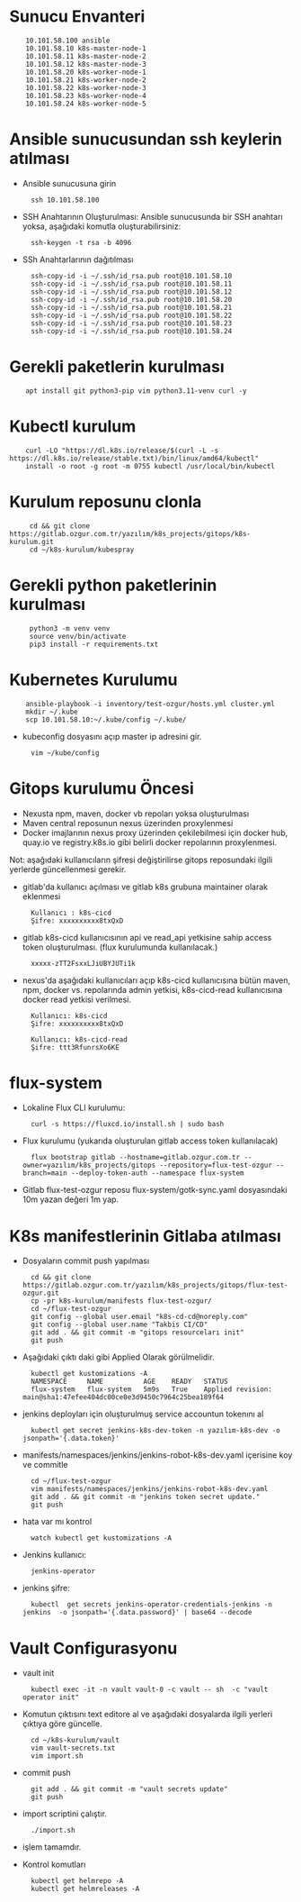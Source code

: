 # Sunucu Envanteri

        10.101.58.100 ansible
        10.101.58.10 k8s-master-node-1
        10.101.58.11 k8s-master-node-2
        10.101.58.12 k8s-master-node-3
        10.101.58.20 k8s-worker-node-1
        10.101.58.21 k8s-worker-node-2
        10.101.58.22 k8s-worker-node-3
        10.101.58.23 k8s-worker-node-4
        10.101.58.24 k8s-worker-node-5

# Ansible sunucusundan ssh keylerin atılması

- Ansible sunucusuna girin

        ssh 10.101.58.100

- SSH Anahtarının Oluşturulması:
Ansible sunucusunda bir SSH anahtarı yoksa, aşağıdaki komutla oluşturabilirsiniz:

        ssh-keygen -t rsa -b 4096

- SSh Anahtarlarının dağıtılması

        ssh-copy-id -i ~/.ssh/id_rsa.pub root@10.101.58.10
        ssh-copy-id -i ~/.ssh/id_rsa.pub root@10.101.58.11
        ssh-copy-id -i ~/.ssh/id_rsa.pub root@10.101.58.12
        ssh-copy-id -i ~/.ssh/id_rsa.pub root@10.101.58.20
        ssh-copy-id -i ~/.ssh/id_rsa.pub root@10.101.58.21
        ssh-copy-id -i ~/.ssh/id_rsa.pub root@10.101.58.22
        ssh-copy-id -i ~/.ssh/id_rsa.pub root@10.101.58.23
        ssh-copy-id -i ~/.ssh/id_rsa.pub root@10.101.58.24

# Gerekli paketlerin kurulması

        apt install git python3-pip vim python3.11-venv curl -y

# Kubectl kurulum

        curl -LO "https://dl.k8s.io/release/$(curl -L -s https://dl.k8s.io/release/stable.txt)/bin/linux/amd64/kubectl"
        install -o root -g root -m 0755 kubectl /usr/local/bin/kubectl

# Kurulum reposunu clonla

         cd && git clone https://gitlab.ozgur.com.tr/yazılım/k8s_projects/gitops/k8s-kurulum.git
         cd ~/k8s-kurulum/kubespray

# Gerekli python paketlerinin kurulması 

         python3 -m venv venv
         source venv/bin/activate
         pip3 install -r requirements.txt

# Kubernetes Kurulumu

        ansible-playbook -i inventory/test-ozgur/hosts.yml cluster.yml 
        mkdir ~/.kube
        scp 10.101.58.10:~/.kube/config ~/.kube/
        
- kubeconfig dosyasını açıp master ip adresini gir.

        vim ~/kube/config

# Gitops kurulumu Öncesi

- Nexusta npm, maven, docker vb repoları yoksa oluşturulması 
- Maven central reposunun nexus üzerinden proxylenmesi 
- Docker imajlarının nexus proxy üzerinden çekilebilmesi için docker hub, quay.io ve registry.k8s.io gibi belirli docker repolarının proxylenmesi. 

Not: aşağıdaki kullanıcıların şifresi değiştirilirse gitops reposundaki ilgili yerlerde güncellenmesi gerekir.

- gitlab'da kullanıcı açılması ve gitlab k8s grubuna maintainer olarak eklenmesi

        Kullanıcı : k8s-cicd
        Şifre: xxxxxxxxxx8txQxD

- gitlab k8s-cicd kullanıcısının api ve read_api yetkisine sahip access token oluşturulması. (flux kurulumunda kullanılacak.)

        xxxxx-zTT2FsxxLJiUBYJUTi1k

- nexus'da aşağıdaki kullanıcıları açıp k8s-cicd kullanıcısına bütün maven, npm, docker vs. repolarında admin yetkisi, k8s-cicd-read kullanıcısına docker read yetkisi verilmesi.

        Kullanıcı: k8s-cicd
        Şifre: xxxxxxxxxx8txQxD

        Kullanıcı: k8s-cicd-read 
        Şifre: ttt3RfunrsXo6KE

# flux-system

- Lokaline Flux CLI kurulumu:

        curl -s https://fluxcd.io/install.sh | sudo bash

- Flux kurulumu (yukarıda oluşturulan gitlab access token kullanılacak)

        flux bootstrap gitlab --hostname=gitlab.ozgur.com.tr --owner=yazılım/k8s_projects/gitops --repository=flux-test-ozgur --branch=main --deploy-token-auth --namespace flux-system

- Gitlab flux-test-ozgur reposu flux-system/gotk-sync.yaml dosyasındaki 10m yazan değeri 1m yap.

# K8s manifestlerinin Gitlaba atılması

- Dosyaların commit push yapılması

        cd && git clone https://gitlab.ozgur.com.tr/yazılım/k8s_projects/gitops/flux-test-ozgur.git
        cp -pr k8s-kurulum/manifests flux-test-ozgur/
        cd ~/flux-test-ozgur
        git config --global user.email "k8s-cd-cd@noreply.com"
        git config --global user.name "Takbis CI/CD"
        git add . && git commit -m "gitops resourceları init"
        git push

- Aşağıdaki çıktı daki gibi Applied Olarak görülmelidir.

        kubectl get kustomizations -A
        NAMESPACE     NAME          AGE    READY   STATUS
        flux-system   flux-system   5m9s   True    Applied revision: main@sha1:47efee404dc00ce0e3d9450c7964c25bea189f64

- jenkins deployları için oluşturulmuş service accountun tokenını al

        kubectl get secret jenkins-k8s-dev-token -n yazılım-k8s-dev -o jsonpath='{.data.token}'

- manifests/namespaces/jenkins/jenkins-robot-k8s-dev.yaml içerisine koy ve commitle

        cd ~/flux-test-ozgur
        vim manifests/namespaces/jenkins/jenkins-robot-k8s-dev.yaml
        git add . && git commit -m "jenkins token secret update."
        git push

- hata var mı kontrol

        watch kubectl get kustomizations -A

- Jenkins kullanıcı:

        jenkins-operator

- jenkins şifre:

        kubectl  get secrets jenkins-operator-credentials-jenkins -n jenkins  -o jsonpath='{.data.password}' | base64 --decode

# Vault Configurasyonu

- vault init 

        kubectl exec -it -n vault vault-0 -c vault -- sh  -c "vault operator init"

- Komutun çıktısını text editore al ve aşağıdaki dosyalarda ilgili yerleri çıktıya göre güncelle.

        cd ~/k8s-kurulum/vault
        vim vault-secrets.txt
        vim import.sh

- commit push 

        git add . && git commit -m "vault secrets update"
        git push

- import scriptini çalıştır.

        ./import.sh

- işlem tamamdır.

- Kontrol komutları

        kubectl get helmrepo -A
        kubectl get helmreleases -A 
